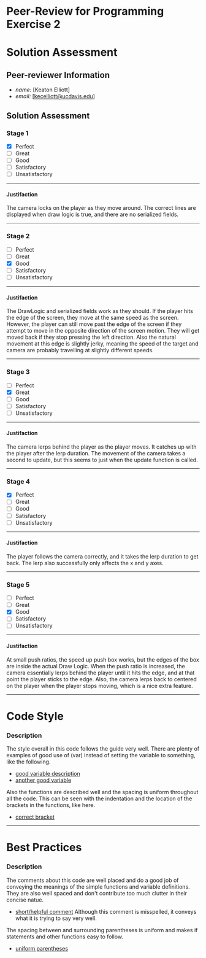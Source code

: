 # Peer-Review for Programming Exercise 2 #

# Solution Assessment #

## Peer-reviewer Information

* *name:* [Keaton Elliott] 
* *email:* [kecelliott@ucdavis.edu]

## Solution Assessment ##

### Stage 1 ###

- [x] Perfect
- [ ] Great
- [ ] Good
- [ ] Satisfactory
- [ ] Unsatisfactory

___
#### Justifaction ##### 
The camera locks on the player as they move around. The correct lines are displayed when draw logic is true, and there are no serialized fields.

___
### Stage 2 ###

- [ ] Perfect
- [ ] Great
- [x] Good
- [ ] Satisfactory
- [ ] Unsatisfactory

___
#### Justifaction ##### 
The DrawLogic and serialized fields work as they should. If the player hits the edge of the screen, they move at the same speed as the screen. However, the player can still move past the edge of the screen if they attempt to move in the opposite direction of the screen motion. They will get moved back if they stop pressing the left direction. Also the natural movement at this edge is slightly jerky, meaning the speed of the target and camera are probably travelling at slightly different speeds.

___
### Stage 3 ###

- [ ] Perfect
- [x] Great
- [ ] Good
- [ ] Satisfactory
- [ ] Unsatisfactory

___
#### Justifaction ##### 
The camera lerps behind the player as the player moves. It catches up with the player after the lerp duration. The movement of the camera takes a second to update, but this seems to just when the update function is called.

___
### Stage 4 ###

- [x] Perfect
- [ ] Great
- [ ] Good
- [ ] Satisfactory
- [ ] Unsatisfactory

___
#### Justifaction ##### 
The player follows the camera correctly, and it takes the lerp duration to get back. The lerp also successfully only affects the x and y axes.

___
### Stage 5 ###

- [ ] Perfect
- [ ] Great
- [x] Good
- [ ] Satisfactory
- [ ] Unsatisfactory

___
#### Justifaction ##### 
At small push ratios, the speed up push box works, but the edges of the box are inside the actual Draw Logic. When the push ratio is increased, the camera essentially lerps behind the player until it hits the edge, and at that point the player sticks to the edge. Also, the camera lerps back to centered on the player when the player stops moving, which is a nice extra feature.

___
# Code Style #


### Description ###
The style overall in this code follows the guide very well. There are plenty of examples of good use of (var) instead of setting the variable to something, like the following.
* [good variable description](https://github.com/ensemble-ai/exercise2-cameracontroller-MichaelCordero98/blob/5e88de534819b87e3453640b21f469b3bc0cdd1a/Obscura/Assets/Scripts/TargetFocusLerpCamera.cs#L31)
* [another good variable](https://github.com/ensemble-ai/exercise2-cameracontroller-MichaelCordero98/blob/5e88de534819b87e3453640b21f469b3bc0cdd1a/Obscura/Assets/Scripts/FourWaySpeedupPushZoneCamera.cs#L30)

Also the functions are described well and the spacing is uniform throughout all the code. This can be seen with the indentation and the location of the brackets in the functions, like here.
* [correct bracket](https://github.com/ensemble-ai/exercise2-cameracontroller-MichaelCordero98/blob/5e88de534819b87e3453640b21f469b3bc0cdd1a/Obscura/Assets/Scripts/TargetFocusLerpCamera.cs#L30)

___

# Best Practices #

### Description ###

The comments about this code are well placed and do a good job of conveying the meanings of the simple functions and variable definitions. They are also well spaced and don't contribute too much clutter in their concise natue.
* [short/helpful comment](https://github.com/ensemble-ai/exercise2-cameracontroller-MichaelCordero98/blob/5e88de534819b87e3453640b21f469b3bc0cdd1a/Obscura/Assets/Scripts/TargetFocusLerpCamera.cs#L40) Although this comment is misspelled, it conveys what it is trying to say very well.

The spacing between and surrounding parentheses is uniform and makes if statements and other functions easy to follow.
* [uniform parentheses](https://github.com/ensemble-ai/exercise2-cameracontroller-MichaelCordero98/blob/5e88de534819b87e3453640b21f469b3bc0cdd1a/Obscura/Assets/Scripts/FrameAutoScrollCamera.cs#L30)

